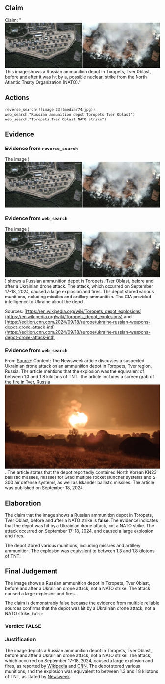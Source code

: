 ## Claim
Claim: "![image 23](media/74.jpg) This image shows a Russian ammunition depot in Toropets, Tver Oblast, before and after it was hit by a, possible nuclear, strike from the North Atlantic Treaty Organization (NATO)."

## Actions
```
reverse_search(![image 23](media/74.jpg))
web_search("Russian ammunition depot Toropets Tver Oblast")
web_search("Toropets Tver Oblast NATO strike")
```

## Evidence
### Evidence from `reverse_search`
The image (![image 23](media/74.jpg)

### Evidence from `web_search`
The image (![image 23](media/74.jpg)) shows a Russian ammunition depot in Toropets, Tver Oblast, before and after a Ukrainian drone attack. The attack, which occurred on September 17-18, 2024, caused a large explosion and fires. The depot stored various munitions, including missiles and artillery ammunition. The CIA provided intelligence to Ukraine about the depot.

Sources: [https://en.wikipedia.org/wiki/Toropets_depot_explosions](https://en.wikipedia.org/wiki/Toropets_depot_explosions) and [https://edition.cnn.com/2024/09/18/europe/ukraine-russian-weapons-depot-drone-attack-intl](https://edition.cnn.com/2024/09/18/europe/ukraine-russian-weapons-depot-drone-attack-intl).


### Evidence from `web_search`
From [Source](https://www.newsweek.com/russia-tver-ukraine-drones-1955582): 
Content: The Newsweek article discusses a suspected Ukrainian drone attack on an ammunition depot in Toropets, Tver region, Russia. The article mentions that the explosion was the equivalent of between 1.3 and 1.8 kilotons of TNT. The article includes a screen grab of the fire in Tver, Russia ![image 8772](media/2025-08-30_09-15-1756545338-686209.jpg). The article states that the depot reportedly contained North Korean KN23 ballistic missiles, missiles for Grad multiple rocket launcher systems and S-300 air defense systems, as well as Iskander ballistic missiles. The article was published on September 18, 2024.


## Elaboration
The claim that the image shows a Russian ammunition depot in Toropets, Tver Oblast, before and after a NATO strike is **false**. The evidence indicates that the depot was hit by a Ukrainian drone attack, not a NATO strike. The attack occurred on September 17-18, 2024, and caused a large explosion and fires.

The depot stored various munitions, including missiles and artillery ammunition. The explosion was equivalent to between 1.3 and 1.8 kilotons of TNT.


## Final Judgement
The image shows a Russian ammunition depot in Toropets, Tver Oblast, before and after a Ukrainian drone attack, not a NATO strike. The attack caused a large explosion and fires.

The claim is demonstrably false because the evidence from multiple reliable sources confirms that the depot was hit by a Ukrainian drone attack, not a NATO strike. `false`

### Verdict: FALSE

### Justification
The image depicts a Russian ammunition depot in Toropets, Tver Oblast, before and after a Ukrainian drone attack, not a NATO strike. The attack, which occurred on September 17-18, 2024, caused a large explosion and fires, as reported by [Wikipedia](https://en.wikipedia.org/wiki/Toropets_depot_explosions) and [CNN](https://edition.cnn.com/2024/09/18/europe/ukraine-russian-weapons-depot-drone-attack-intl). The depot stored various munitions, and the explosion was equivalent to between 1.3 and 1.8 kilotons of TNT, as stated by [Newsweek](https://www.newsweek.com/russia-tver-ukraine-drones-1955582).
